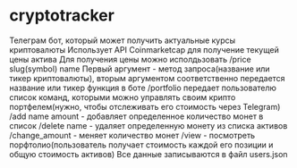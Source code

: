 # cryptotracker
Телеграм бот, который может получить актуальные курсы криптовалюты
Использует API Coinmarketcap для получение текущей цены актива
Для получения цены можно исполдьзовать /price slug(symbol) name
Первый аргумент - метод запроса(название или тикер криптовалюты), вторым аргументом соответственно передается название или тикер
функция в боте /portfolio передает пользователю список команд, которыми можно управлять своим крипто портфелем(нужно, чтобы отслеживать его стоимость через Telegram)
/add name amount - добавляет определенное количество монет в список /delete name - удаляет определенную монету из списка активов
/change_amount - меняет количество монет /view - посмотреть порфтолио(пользователь получает стоимость каждой его позиции и общую стоимость активов)
Все данные записываются в файл users.json
